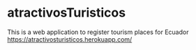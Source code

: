 # atractivosTuristicos
This is a web application to register tourism places for Ecuador
https://atractivosturisticos.herokuapp.com/
